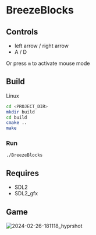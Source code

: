 # BreezeBlocks
## Controls
- left arrow / right arrow
- A / D
  
Or press `m` to activate mouse mode
## Build
Linux
```sh
cd <PROJECT_DIR>
mkdir build
cd build
cmake ..
make
```
### Run
`./BreezeBlocks`

## Requires
- SDL2
- SDL2_gfx

## Game
![2024-02-26-181118_hyprshot](https://github.com/uwiwiow/BreezeBlocks/assets/93796059/a3710e1f-ea8a-4d94-9521-047948f5be22)
